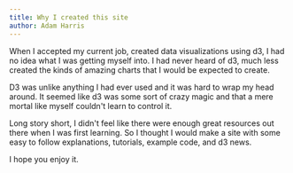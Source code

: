 ```yaml
---
title: Why I created this site
author: Adam Harris
---
```


When I accepted my current job, created data visualizations using d3, I had no idea what I was getting myself into. I had never heard of d3, much less created the kinds of amazing charts that I would be expected to create.

D3 was unlike anything I had ever used and it was hard to wrap my head around. It seemed like d3 was some sort of crazy magic and that a mere mortal like myself couldn't learn to control it.

Long story short, I didn't feel like there were enough great resources out there when I was first learning. So I thought I would make a site with some easy to follow explanations, tutorials, example code, and d3 news.

I hope you enjoy it.
